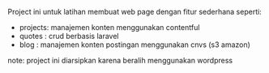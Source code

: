 Project ini untuk latihan membuat web page dengan fitur sederhana seperti:
- projects: manajemen konten menggunakan contentful
- quotes : crud berbasis laravel
- blog : manajemen konten postingan menggunakan cnvs (s3 amazon)

note: project ini diarsipkan karena beralih menggunakan wordpress